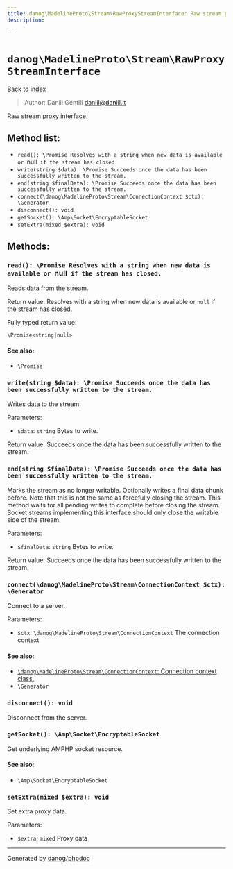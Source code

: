 ```yaml
---
title: danog\MadelineProto\Stream\RawProxyStreamInterface: Raw stream proxy interface.
description: 

---
```

# `danog\MadelineProto\Stream\RawProxyStreamInterface`
[Back to index](../../../index.md)

> Author: Daniil Gentili <daniil@daniil.it>  
  

Raw stream proxy interface.  




## Method list:
* `read(): \Promise Resolves with a string when new data is available or `null` if the stream has closed.`
* `write(string $data): \Promise Succeeds once the data has been successfully written to the stream.`
* `end(string $finalData): \Promise Succeeds once the data has been successfully written to the stream.`
* `connect(\danog\MadelineProto\Stream\ConnectionContext $ctx): \Generator`
* `disconnect(): void`
* `getSocket(): \Amp\Socket\EncryptableSocket`
* `setExtra(mixed $extra): void`

## Methods:
### `read(): \Promise Resolves with a string when new data is available or `null` if the stream has closed.`

Reads data from the stream.


Return value: Resolves with a string when new data is available or `null` if the stream has closed.

Fully typed return value:
```
\Promise<string|null>
```
#### See also: 
* `\Promise`




### `write(string $data): \Promise Succeeds once the data has been successfully written to the stream.`

Writes data to the stream.


Parameters:
* `$data`: `string` Bytes to write.  


Return value: Succeeds once the data has been successfully written to the stream.


### `end(string $finalData): \Promise Succeeds once the data has been successfully written to the stream.`

Marks the stream as no longer writable. Optionally writes a final data chunk before. Note that this is not the
same as forcefully closing the stream. This method waits for all pending writes to complete before closing the
stream. Socket streams implementing this interface should only close the writable side of the stream.


Parameters:
* `$finalData`: `string` Bytes to write.  


Return value: Succeeds once the data has been successfully written to the stream.


### `connect(\danog\MadelineProto\Stream\ConnectionContext $ctx): \Generator`

Connect to a server.


Parameters:
* `$ctx`: `\danog\MadelineProto\Stream\ConnectionContext` The connection context  


#### See also: 
* [`\danog\MadelineProto\Stream\ConnectionContext`: Connection context class.](./ConnectionContext.md)
* `\Generator`




### `disconnect(): void`

Disconnect from the server.



### `getSocket(): \Amp\Socket\EncryptableSocket`

Get underlying AMPHP socket resource.


#### See also: 
* `\Amp\Socket\EncryptableSocket`




### `setExtra(mixed $extra): void`

Set extra proxy data.


Parameters:
* `$extra`: `mixed` Proxy data  



---
Generated by [danog/phpdoc](https://phpdoc.daniil.it)
